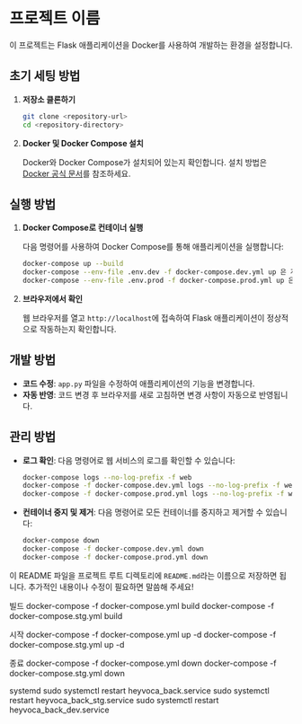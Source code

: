 # 프로젝트 이름

이 프로젝트는 Flask 애플리케이션을 Docker를 사용하여 개발하는 환경을 설정합니다.

## 초기 세팅 방법

1. **저장소 클론하기**

   ```bash
   git clone <repository-url>
   cd <repository-directory>
   ```

2. **Docker 및 Docker Compose 설치**

   Docker와 Docker Compose가 설치되어 있는지 확인합니다. 설치 방법은 [Docker 공식 문서](https://docs.docker.com/get-docker/)를 참조하세요.

## 실행 방법

1. **Docker Compose로 컨테이너 실행**

   다음 명령어를 사용하여 Docker Compose를 통해 애플리케이션을 실행합니다:

   ```bash
   docker-compose up --build
   docker-compose --env-file .env.dev -f docker-compose.dev.yml up 은 개발 환경의 컨테이너를 실행합니다.
   docker-compose --env-file .env.prod -f docker-compose.prod.yml up 은 프로덕션 환경의 컨테이너를 실행합니다.
   ```

2. **브라우저에서 확인**

   웹 브라우저를 열고 `http://localhost`에 접속하여 Flask 애플리케이션이 정상적으로 작동하는지 확인합니다.

## 개발 방법

- **코드 수정**: `app.py` 파일을 수정하여 애플리케이션의 기능을 변경합니다.
- **자동 반영**: 코드 변경 후 브라우저를 새로 고침하면 변경 사항이 자동으로 반영됩니다.

## 관리 방법

- **로그 확인**: 다음 명령어로 웹 서비스의 로그를 확인할 수 있습니다:

   ```bash
   docker-compose logs --no-log-prefix -f web
   docker-compose -f docker-compose.dev.yml logs --no-log-prefix -f web
   docker-compose -f docker-compose.prod.yml logs --no-log-prefix -f web
   ```

- **컨테이너 중지 및 제거**: 다음 명령어로 모든 컨테이너를 중지하고 제거할 수 있습니다:

   ```bash
   docker-compose down
   docker-compose -f docker-compose.dev.yml down
   docker-compose -f docker-compose.prod.yml down
   ```

이 README 파일을 프로젝트 루트 디렉토리에 `README.md`라는 이름으로 저장하면 됩니다. 추가적인 내용이나 수정이 필요하면 말씀해 주세요!




빌드
docker-compose -f docker-compose.yml build
docker-compose -f docker-compose.stg.yml build

시작
docker-compose -f docker-compose.yml up -d
docker-compose -f docker-compose.stg.yml up -d

종료
docker-compose -f docker-compose.yml down
docker-compose -f docker-compose.stg.yml down

systemd 
sudo systemctl restart heyvoca_back.service
sudo systemctl restart heyvoca_back_stg.service
sudo systemctl restart heyvoca_back_dev.service
